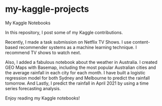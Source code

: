 # my-kaggle-projects
My Kaggle Notebooks

In this repository, I post some of my Kaggle contributions.

Recently, I made a task submission on Netflix TV Shows. I use content-based recommender systems as a machine learning technique. I recommend TV shows to watch next.

Also, I added a fabulous notebook about the weather in Australia. I created GEO Maps with Basemap, including the most popular Australian cities and the average rainfall in each city for each month. I have built a logistic regression model for both Sydney and Melbourne to predict the rainfall tomorrow. And Lastly, I predict the rainfall in April 2021 by using a time series forecasting analysis.

Enjoy reading my Kaggle notebooks!
